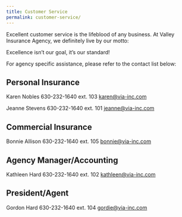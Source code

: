 ```yaml
---
title: Customer Service
permalink: customer-service/
---
```

Excellent customer service is the lifeblood of any business. At Valley Insurance Agency, we definitely live by our motto:

Excellence isn’t our goal, it’s our standard!

For agency specific assistance, please refer to the contact list below:

## Personal Insurance

Karen Nobles
630-232-1640 ext. 103
[karen@via-inc.com](mailto:karen@via-inc.com)

Jeanne Stevens
630-232-1640 ext. 101
[jeanne@via-inc.com](mailto:jeanne@via-inc.com)

## Commercial Insurance

Bonnie Allison
630-232-1640 ext. 105
[bonnie@via-inc.com](mailto:bonnie@via-inc.com)

## Agency Manager/Accounting

Kathleen Hard
630-232-1640 ext. 102
[kathleen@via-inc.com](mailto:kathleen@via-inc.com)

## President/Agent

Gordon Hard
630-232-1640 ext. 104
[gordie@via-inc.com](mailto:gordie@via-inc.com)